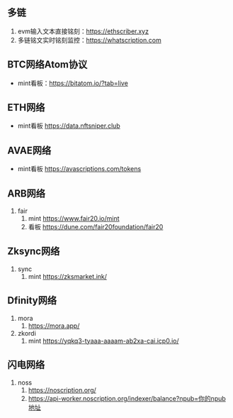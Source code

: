 ## 多链
1. evm输入文本直接铭刻：https://ethscriber.xyz
2. 多链铭文实时铭刻监控：https://whatscription.com

## BTC网络Atom协议
- mint看板：https://bitatom.io/?tab=live

## ETH网络
- mint看板 https://data.nftsniper.club

## AVAE网络
- mint看板 https://avascriptions.com/tokens

## ARB网络
1. fair
    1. mint https://www.fair20.io/mint
    2. 看板 https://dune.com/fair20foundation/fair20

## Zksync网络
1. sync
    1. mint https://zksmarket.ink/

## Dfinity网络
1. mora
    1. https://mora.app/
2. zkordi
    1. mint https://yqkq3-tyaaa-aaaam-ab2xa-cai.icp0.io/

## 闪电网络
1. noss
    1. https://noscription.org/
    2. https://api-worker.noscription.org/indexer/balance?npub=你的npub地址